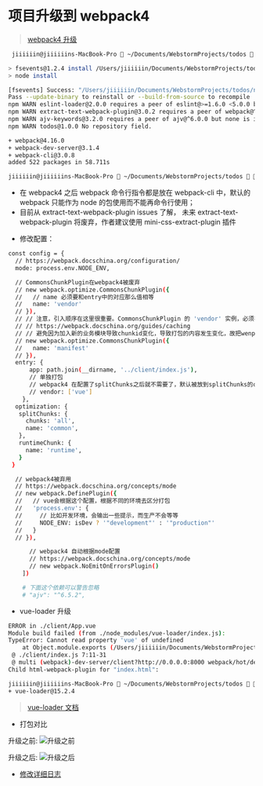 # 项目升级到 webpack4

> [webpack4 升级](https://coding.imooc.com/lesson/196.html#mid=12389)

```bash
 jiiiiiin@jiiiiiins-MacBook-Pro  ~/Documents/WebstormProjects/todos   feature/webpack4-first ●  npm i webpack webpack-dev-server webpack-merge webpack-cli -D

> fsevents@1.2.4 install /Users/jiiiiiin/Documents/WebstormProjects/todos/node_modules/fsevents
> node install

[fsevents] Success: "/Users/jiiiiiin/Documents/WebstormProjects/todos/node_modules/fsevents/lib/binding/Release/node-v57-darwin-x64/fse.node" already installed
Pass --update-binary to reinstall or --build-from-source to recompile
npm WARN eslint-loader@2.0.0 requires a peer of eslint@>=1.6.0 <5.0.0 but none is installed. You must install peer dependencies yourself.
npm WARN extract-text-webpack-plugin@3.0.2 requires a peer of webpack@^3.1.0 but none is installed. You must install peer dependencies yourself.
npm WARN ajv-keywords@3.2.0 requires a peer of ajv@^6.0.0 but none is installed. You must install peer dependencies yourself.
npm WARN todos@1.0.0 No repository field.

+ webpack@4.16.0
+ webpack-dev-server@3.1.4
+ webpack-cli@3.0.8
added 522 packages in 58.711s

jiiiiiin@jiiiiiins-MacBook-Pro  ~/Documents/WebstormProjects/todos   feature/webpack4-first ●  npm i extract-text-webpack-plugin@next ajv@^6.0.0 -D
```

- 在 webpack4 之后 webpack 命令行指令都是放在 webpack-cli 中，默认的 webpack 只能作为 node 的包使用而不能再命令行使用；
- 目前从 extract-text-webpack-plugin issues 了解， 未来 extract-text-webpack-plugin 将废弃，作者建议使用 mini-css-extract-plugin 插件

* 修改配置：

```bash
const config = {
  // https://webpack.docschina.org/configuration/
  mode: process.env.NODE_ENV,

  // CommonsChunkPlugin在webpack4被废弃
  // new webpack.optimize.CommonsChunkPlugin({
  //   // name 必须要和entry中的对应那么值相等
  //   name: 'vendor'
  // }),
  // // 注意，引入顺序在这里很重要。CommonsChunkPlugin 的 'vendor' 实例，必须在 'manifest' 实例之前引入。
  // // https://webpack.docschina.org/guides/caching
  // // 避免因为加入新的业务模块导致chunkid变化，导致打包的内容发生变化，故把wenpack相关的代码文件打包在另外的文件
  // new webpack.optimize.CommonsChunkPlugin({
  //   name: 'manifest'
  // }),
  entry: {
      app: path.join(__dirname, '../client/index.js'),
      // 单独打包
      // webpack4 在配置了splitChunks之后就不需要了，默认被放到splitChunks的chunks中
      // vendor: ['vue']
    },
  optimization: {
   splitChunks: {
     chunks: 'all',
     name: 'common',
   },
   runtimeChunk: {
     name: 'runtime',
   }
 }

  // webpack4被弃用
  // https://webpack.docschina.org/concepts/mode
  // new webpack.DefinePlugin({
  //   // vue会根据这个配置，根据不同的环境去区分打包
  //   'process.env': {
  //     // 比如开发环境，会输出一些提示，而生产不会等等
  //     NODE_ENV: isDev ? '"development"' : '"production"'
  //   }
  // }),

      // webpack4 自动根据mode配置
      // https://webpack.docschina.org/concepts/mode
      // new webpack.NoEmitOnErrorsPlugin()
    ])

    # 下面这个依赖可以警告忽略
    # "ajv": "^6.5.2",
```

- vue-loader 升级

```bash
ERROR in ./client/App.vue
Module build failed (from ./node_modules/vue-loader/index.js):
TypeError: Cannot read property 'vue' of undefined
    at Object.module.exports (/Users/jiiiiiin/Documents/WebstormProjects/todos/node_modules/vue-loader/lib/loader.js:61:18)
 @ ./client/index.js 7:11-31
 @ multi (webpack)-dev-server/client?http://0.0.0.0:8000 webpack/hot/dev-server ./client/index.js
Child html-webpack-plugin for "index.html":

jiiiiiin@jiiiiiins-MacBook-Pro  ~/Documents/WebstormProjects/todos   feature/webpack4-first ●  npm i vue-loader -D
+ vue-loader@15.2.4
```

> [vue-loader 文档](https://vue-loader.vuejs.org/zh/guide/extract-css.html#webpack-4)

- 打包对比

升级之前:
![升级之前](https://ws2.sinaimg.cn/large/006tNc79gy1ftbiwkpxdgj317m0fcdi7.jpg)

升级之后:
![升级之后](https://ws1.sinaimg.cn/large/006tNc79gy1ftbip84ioqj31bq0rw0ua.jpg)

- [修改详细日志](https://github.com/Jiiiiiin/Vue-TODO/commit/0131e7b53d1d36eaa6884a128bc70e577acad7e5)
